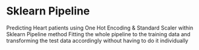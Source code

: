 # Sklearn Pipeline
 Predicting Heart patients using One Hot Encoding & Standard Scaler within Sklearn Pipeline method
 Fitting the whole pipeline to the training data and transforming the test data accordingly without having to do it individually
